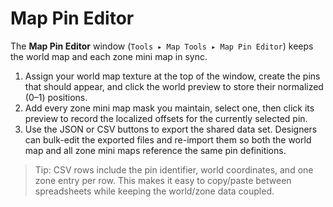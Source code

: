 # Map Pin Editor

The **Map Pin Editor** window (`Tools ▸ Map Tools ▸ Map Pin Editor`) keeps the world map and each zone mini map in sync.

1. Assign your world map texture at the top of the window, create the pins that should appear, and click the world preview to store their normalized (0–1) positions.
2. Add every zone mini map mask you maintain, select one, then click its preview to record the localized offsets for the currently selected pin.
3. Use the JSON or CSV buttons to export the shared data set. Designers can bulk-edit the exported files and re-import them so both the world map and all zone mini maps reference the same pin definitions.

> Tip: CSV rows include the pin identifier, world coordinates, and one zone entry per row. This makes it easy to copy/paste between spreadsheets while keeping the world/zone data coupled.
